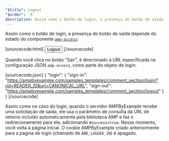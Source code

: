 ```yaml
---
"$title": Logout
"$order": '3'
description: Assim como o botão de login, a presença do botão de saída depende do estado do componente amp-access ...
---
```


Assim como o botão de login, a presença do botão de saída depende do estado do componente [`amp-access`](../../../../documentation/components/reference/amp-access.md):

[sourcecode:html]
<button amp-access="loggedIn" amp-access-hide tabindex="0" on="tap:amp-access.login-sign-out" class="button-primary comment-button">Logout</button>
[/sourcecode]

Quando você clica no botão "Sair", é direcionado à URL especificada na configuração JSON <a><code>amp-access</code></a>, como parte do objeto de login:

[sourcecode:json]
{
"login": {
  "sign-in": "https://ampbyexample.com/samples_templates/comment_section/login?rid=READER_ID&url=CANONICAL_URL",
  "sign-out": "https://ampbyexample.com/samples_templates/comment_section/logout"
  }
}
[/sourcecode]

Assim como no caso do login, quando o servidor AMPByExample recebe uma solicitação de saída, ele usa o parâmetro de consulta da URL de retorno incluído automaticamente pela biblioteca AMP e faz o redirecionamento para ele, adicionando <code>#success=true</code>. Nesse momento, você volta à página inicial. O cookie AMPByExample criado anteriormente para a página de login (chamado de `ABE_LOGGED_IN`) é apagado.
